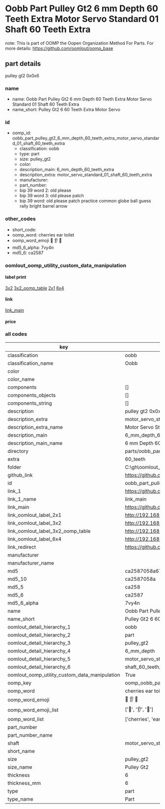 # Oobb Part Pulley Gt2 6 mm Depth 60 Teeth Extra Motor Servo Standard 01 Shaft 60 Teeth Extra  

note: This is part of OOMP the Oopen Organization Method For Parts. For more details: https://github.com/oomlout/oomp_base

##  part details
  



pulley gt2 0x0x6



### name
* name: Oobb Part Pulley Gt2 6 mm Depth 60 Teeth Extra Motor Servo Standard 01 Shaft 60 Teeth Extra
* name_short: Pulley Gt2 6 60 Teeth Extra Motor Servo
### id
* oomp_id: oobb_part_pulley_gt2_6_mm_depth_60_teeth_extra_motor_servo_standard_01_shaft_60_teeth_extra
  * classification: oobb
  * type: part
  * size: pulley_gt2
  * color: 
  * description_main: 6_mm_depth_60_teeth_extra
  * description_extra: motor_servo_standard_01_shaft_60_teeth_extra
  * manufacturer: 
  * part_number: 
  * bip 39 word 2: old please
  * bip 39 word 3: old please patch
  * bip 39 word: old please patch practice common globe ball guess rally bright barrel arrow

### other_codes
* short_code: 
* oomp_word: cherries ear toilet
* oomp_word_emoji :cherries: :ear: :toilet:
* md5_6_alpha: 7vy4n
* md5_6: ca2587






### oomlout_oomp_utility_custom_data_manipulation
#### label print
[3x2](http://192.168.1.245:1112/?label=oomp%207vy4n)
[3x2_oomp_table](http://192.168.1.108:1112/?label=oomp%207vy4n)
[2x1](http://192.168.1.242:1112/?label=oomp%207vy4n)
[6x4](http://192.168.1.55:1112/?label=oomp%207vy4n)    

#### link

[link_main](https://github.com/oomlout/oomlout_oobb_version_4_generated_parts/tree/main/navigation_oomp/oobb/part/pulley_gt2/6_mm_depth_60_teeth_extra/motor_servo_standard_01_shaft_60_teeth_extra/part)                              

#### price







### all codes 
| key | value |  
| --- | --- |  
| classification | oobb |  
| classification_name | Oobb |  
| color |  |  
| color_name |  |  
| components | [] |  
| components_objects | [] |  
| components_string | [] |  
| description | pulley gt2 0x0x6 |  
| description_extra | motor_servo_standard_01_shaft_60_teeth_extra |  
| description_extra_name | Motor Servo Standard 01 Shaft 60 Teeth Extra |  
| description_main | 6_mm_depth_60_teeth_extra |  
| description_main_name | 6 mm Depth 60 Teeth Extra |  
| directory | parts/oobb_part_pulley_gt2_6_mm_depth_60_teeth_extra_motor_servo_standard_01_shaft_60_teeth_extra |  
| extra | 60_teeth |  
| folder | C:\gh\oomlout_oobb_version_4_generated_parts\parts\oobb_part_pulley_gt2_6_mm_depth_60_teeth_extra_motor_servo_standard_01_shaft_60_teeth_extra |  
| github_link | https://github.com/oomlout/oomlout_oomp_part_src/tree/main/parts/oobb_part_pulley_gt2_6_mm_depth_60_teeth_extra_motor_servo_standard_01_shaft_60_teeth_extra |  
| id | oobb_part_pulley_gt2_6_mm_depth_60_teeth_extra_motor_servo_standard_01_shaft_60_teeth_extra |  
| link_1 | https://github.com/oomlout/oomlout_oobb_version_4_generated_parts/tree/main/navigation_oomp/oobb/part/pulley_gt2/6_mm_depth_60_teeth_extra/motor_servo_standard_01_shaft_60_teeth_extra/part |  
| link_1_name | link_main |  
| link_main | https://github.com/oomlout/oomlout_oobb_version_4_generated_parts/tree/main/navigation_oomp/oobb/part/pulley_gt2/6_mm_depth_60_teeth_extra/motor_servo_standard_01_shaft_60_teeth_extra/part |  
| link_oomlout_label_2x1 | http://192.168.1.242:1112/?label=oomp%207vy4n |  
| link_oomlout_label_3x2 | http://192.168.1.245:1112/?label=oomp%207vy4n |  
| link_oomlout_label_3x2_oomp_table | http://192.168.1.108:1112/?label=oomp%207vy4n |  
| link_oomlout_label_6x4 | http://192.168.1.55:1112/?label=oomp%207vy4n |  
| link_redirect | https://github.com/oomlout/oomlout_oobb_version_4_generated_parts/tree/main/parts/oobb_pulley_gt2_06_ex_60_teeth_sh_motor_servo_standard_01 |  
| manufacturer |  |  
| manufacturer_name |  |  
| md5 | ca2587058a67623d8d173a9741a99cd0 |  
| md5_10 | ca2587058a |  
| md5_5 | ca258 |  
| md5_6 | ca2587 |  
| md5_6_alpha | 7vy4n |  
| name | Oobb Part Pulley Gt2 6 mm Depth 60 Teeth Extra Motor Servo Standard 01 Shaft 60 Teeth Extra |  
| name_short | Pulley Gt2 6 60 Teeth Extra Motor Servo |  
| oomlout_detail_hierarchy_1 | oobb |  
| oomlout_detail_hierarchy_2 | part |  
| oomlout_detail_hierarchy_3 | pulley_gt2 |  
| oomlout_detail_hierarchy_4 | 6_mm_depth |  
| oomlout_detail_hierarchy_5 | motor_servo_standard_01 |  
| oomlout_detail_hierarchy_6 | shaft_60_teeth_extra |  
| oomlout_oomp_utility_custom_data_manipulation | True |  
| oomp_key | oomp_oobb_part_pulley_gt2_6_mm_depth_60_teeth_extra_motor_servo_standard_01_shaft_60_teeth_extra |  
| oomp_word | cherries ear toilet |  
| oomp_word_emoji | :cherries: :ear: :toilet: |  
| oomp_word_emoji_list | [':cherries:', ':ear:', ':toilet:'] |  
| oomp_word_list | ['cherries', 'ear', 'toilet'] |  
| part_number |  |  
| part_number_name |  |  
| shaft | motor_servo_standard_01 |  
| short_name |  |  
| size | pulley_gt2 |  
| size_name | Pulley Gt2 |  
| thickness | 6 |  
| thickness_mm | 6 |  
| type | part |  
| type_name | Part |  
